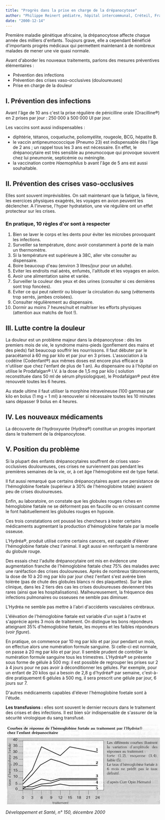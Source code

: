 ```yaml
---
title: "Progrès dans la prise en charge de la drépanocytose"
author: "Philippe Reinert pédiatre, hôpital intercommunal, Créteil, France."
date: "2000-12-14"
---
```


<div class="teaser"><p>Première maladie génétique africaine, la drépanocytose affecte chaque année des milliers d'enfants. Toujours grave, elle a cependant bénéficié d'importants progrès médicaux qui permettent maintenant à de nombreux malades de mener une vie quasi normale.</p></div>

Avant d'aborder les nouveaux traitements, parlons des mesures préventives élémentaires :

- Prévention des infections
- Prévention des crises vaso-occlusives (douloureuses)
- Prise en charge de la douleur

## I. Prévention des infections

Avant l'âge de 10 ans c'est la prise régulière de pénicilline orale (Oracilline®) en 2 prises par jour : 250 000 à 500 000 Ul par jour.

Les vaccins sont aussi indispensables :

- diphtérie, tétanos, coqueluche, poliomyélite, rougeole, BCG, hépatite B.
- le vaccin antipneumococcique (Pneumo 23) est indispensable dès l'âge de 2 ans ; un rappel tous les 3 ans est nécessaire. En effet, le drépanocytaire est très sensible au pneumocoque qui provoque souvent chez lui pneumonie, septicémie ou méningite.
- la vaccination contre *Haemophilus* b avant l'âge de 5 ans est aussi souhaitable.

## II. Prévention des crises vaso-occlusives

Elles sont souvent imprévisibles. On sait maintenant que la fatigue, la fièvre, les exercices physiques exagérés, les voyages en avion peuvent les déclencher. A l'inverse, l'hyper hydratation, une vie régulière ont un effet protecteur sur les crises.

### En pratique, 10 règles d'or sont à respecter

1.  Bien se laver le corps et les dents pour éviter les microbes provoquant les infections.
2.  Surveiller sa température, donc avoir constamment à porté de la main un thermomètre.
3.  Si la température est supérieure à 38C, aller vite consulter au dispensaire.
4.  Boire beaucoup d'eau (environ 3 litres/jour pour un adulte).
5.  Eviter les endroits mal aérés, enfumés, l'altitude et les voyages en avion.
6.  Avoir une alimentation saine et variée.
7.  Surveiller la couleur des yeux et des urines (consulter si ces dernières sont trop foncées).
8.  Eviter ce qui peut ralentir ou bloquer la circulation du sang (vêtements trop serrés, jambes croisées).
9.  Consulter régulièrement au dispensaire.
10. Dormir au moins 7 heures/nuit et maîtriser les efforts physiques (attention aux matchs de foot !).

## III. Lutte contre la douleur

La douleur est un problème majeur dans la drépanocytose : dès les premiers mois de vie, le syndrome mains-pieds (gonflement des mains et des pieds) fait beaucoup souffrir les nourrissons. Il faut débuter par le paracétamol à 60 mg par kilo et par jour en 3 prises. L'association à la codéïne (Codenfant®) aux mêmes doses est encore plus efficace (à n'utiliser que chez l'enfant de plus de 1 an). Au dispensaire ou à l'hôpital on utilise le Prodafalgan® I.V. à la dose de 1,5 mg par kilo ( solution reconstituée dans 50 ml de sérum physiologique), le Prodafalgan® peut être renouvelé toutes les 6 heures.

Au stade ultime il faut utiliser la morphine intraveineuse (100 gammas par kilo en bolus (1 mg = 1 ml) à renouveler si nécessaire toutes les 10 minutes sans dépasser 9 bolus en 4 heures.

## IV. Les nouveaux médicaments

La découverte de l'hydroxyurée (Hydrea®) constitue un progrès important dans le traitement de la drépanocytose.

## V. Position du problème

Si la plupart des enfants drépanocytaires souffrent de crises vaso-occlusives douloureuses, ces crises ne surviennent pas pendant les premières semaines de la vie, or, à cet âge l'hémoglobine est de type fœtal.

Il fut aussi remarqué que certains drépanocytaires ayant une persistance de l'hémoglobine foetale (supérieur à 30% de l'hémoglobine totale) avaient peu de crises douloureuses.

Enfin, au laboratoire, on constate que les globules rouges riches en hémoglobine fœtale ne se déforment pas en faucille ou en croissant comme le font habituellement les globules rouges en hypoxie.

Ces trois constatations ont poussé les chercheurs à tester certains médicaments augmentant la production d'hémoglobine fœtale par la moelle osseuse.

L'Hydréa®, produit utilisé contre certains cancers, est capable d'élever l'hémoglobine fœtale chez l'animal. Il agit aussi en renforçant la membrane du globule rouge.

Des essais chez l'adulte drépanocytaire ont mis en évidence une augmentation franche de l'hémoglobine fœtale chez 75% des malades avec une raréfaction des crises douloureuses. Après de nombreux tâtonnements, la dose de 10 à 20 mg par kilo par jour chez l'enfant s'est avérée bien tolérée (pas de chute des globules blancs ni des plaquettes). Sur le plan clinique, dans les 2 tiers des cas les crises douloureuses deviennent très rares (ainsi que les hospitalisations). Malheureusement, la fréquence des infections pulmonaires ou osseuses ne semble pas diminuer.

L'Hydréa ne semble pas mettre à l'abri d'accidents vasculaires cérébraux.

L'élévation de l'hémoglobine fœtale est variable d'un sujet à l'autre et s'apprécie après 3 mois de traitement. On distingue les bons répondeurs atteignant 35% d'hémoglobine fœtale, les moyens et les faibles répondeurs (*voir figure*).

En pratique, on commence par 10 mg par kilo et par jour pendant un mois, on effectue alors une numération formule sanguine. Si celle-ci est normale, on passe à 20 mg par kilo et par jour. Il semble prudent de contrôler la numération formule sanguine tous les trimestres. L'Hydréa® se présente sous forme de gélule à 500 mg: il est possible de regrouper les prises sur 2 à 4 jours pour ne pas avoir à déconditionner les gélules. Par exemple, pour un enfant de 20 kilos qui a besoin de 2,8 g d'hydréa® par semaine, c'est-à-dire pratiquement 6 gélules à 500 mg, il sera prescrit une gélule par jour, 6 jours sur 7.

D'autres médicaments capables d'élever l'hémoglobine foetale sont à l'étude.

**Les transfusions :** elles sont souvent le dernier recours dans le traitement des crises et des infections. Il est bien sûr indispensable de s'assurer de la sécurité virologique du sang transfusé.

![](i902-1.jpg)

*Développement et Santé, n° 150, décembre 2000*
